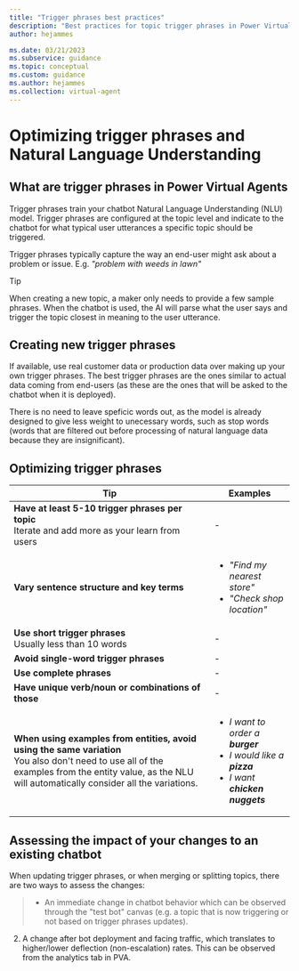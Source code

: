 ```yaml
---
title: "Trigger phrases best practices"
description: "Best practices for topic trigger phrases in Power Virtual Agents"
author: hejammes

ms.date: 03/21/2023
ms.subservice: guidance
ms.topic: conceptual
ms.custom: guidance
ms.author: hejammes
ms.collection: virtual-agent
---
```


# Optimizing trigger phrases and Natural Language Understanding 

## What are trigger phrases in Power Virtual Agents

Trigger phrases train your chatbot Natural Language Understanding (NLU) model. Trigger phrases are configured at the topic level and indicate to the chatbot for what typical user utterances a specific topic should be triggered. 

Trigger phrases typically capture the way an end-user might ask about a problem or issue.
E.g. *"problem with weeds in lawn"*

> [!TIP]
> When creating a new topic, a maker only needs to provide a few sample phrases. When the chatbot is used, the AI will parse what the user says and trigger the topic closest in meaning to the user utterance. 

## Creating new trigger phrases

If available, use real customer data or production data over making up your own trigger phrases. The best trigger phrases are the ones similar to actual data coming from end-users (as these are the ones that will be asked to the chatbot when it is deployed).

There is no need to leave speficic words out, as the model is already designed to give less weight to unecessary words, such as stop words (words that are filtered out before processing of natural language data because they are insignificant).


## Optimizing trigger phrases

| Tip | Examples |
|----------|-----------|
| **Have at least 5-10 trigger phrases per topic** <br>Iterate and add more as your learn from users | - |
| **Vary sentence structure and key terms** | <ul><li>*"Find my nearest store"*</li><li>*"Check shop location"*</li></ul> |
| **Use short trigger phrases** <br> Usually less than 10 words | - |
| **Avoid single-word trigger phrases** | - |
| **Use complete phrases** | - |
| **Have unique verb/noun or combinations of those** | - |
| **When using examples from entities, avoid using the same  variation** <br> You also don't need to use all of the examples from the entity value, as the NLU will automatically consider all the variations. | <ul><li>*I want to order a **burger***</li><li>*I would like a **pizza***</li><li>*I want **chicken nuggets***</li></ul> |

## Assessing the impact of your changes to an existing chatbot

When updating trigger phrases, or when merging or splitting topics, there are two ways to assess the changes:
> - An immediate change in chatbot behavior which can be observed through the "test bot" canvas (e.g. a topic that is now triggering or not based on trigger phrases updates).
2.	A change after bot deployment and facing traffic, which translates to higher/lower deflection (non-escalation) rates. This can be observed from the analytics tab in PVA.
